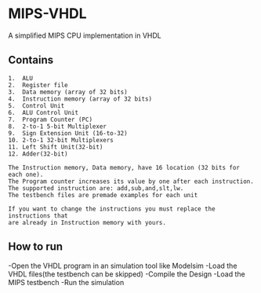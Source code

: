 # MIPS-VHDL
A simplified MIPS CPU implementation in VHDL

## Contains
	1.  ALU 
	2.  Register file 
	3.  Data memory (array of 32 bits)
	4.  Instruction memory (array of 32 bits)
	5.  Control Unit
	6.	ALU Control Unit
	7.  Program Counter (PC)
	8.  2-to-1 5-bit Multiplexer
	9.	Sign Extension Unit (16-to-32)
	10. 2-to-1 32-bit Multiplexers
	11. Left Shift Unit(32-bit)
	12. Adder(32-bit)
	
	The Instruction memory, Data memory, have 16 location (32 bits for each one).
	The Program counter increases its value by one after each instruction.
	The supported instruction are: add,sub,and,slt,lw.
	The testbench files are premade examples for each unit
	
	If you want to change the instructions you must replace the instructions that 
	are already in Instruction memory with yours.
	
 ## How to run
 -Open the VHDL program in an simulation tool like Modelsim
 -Load the VHDL files(the testbench can be skipped)
 -Compile the Design
 -Load the MIPS testbench 
 -Run the simulation

